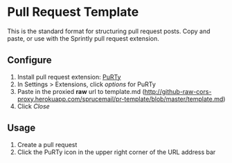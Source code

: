 # Pull Request Template

This is the standard format for structuring pull request posts. Copy and paste,
or use with the Sprintly pull request extension.

## Configure

1. Install pull request extension: [PuRTy](https://chrome.google.com/webstore/detail/purty/efclbmjddhkddbchknpahlddnpnadjlm)
2. In Settings > Extensions, click *options* for PuRTy
3. Paste in the proxied **raw** url to template.md (http://github-raw-cors-proxy.herokuapp.com/sprucemail/pr-template/blob/master/template.md)
4. Click *Close*

## Usage

1. Create a pull request
2. Click the PuRTy icon in the upper right corner of the URL address bar